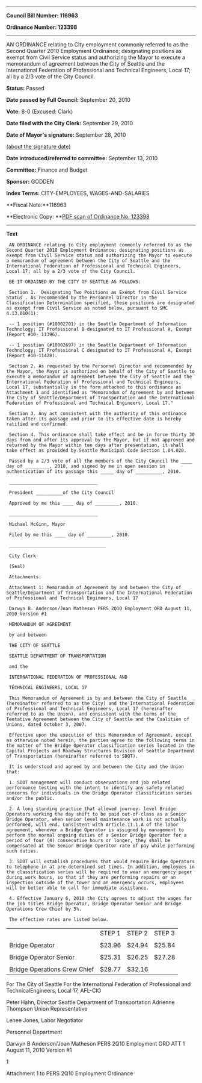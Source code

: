 

********

**Council Bill Number: 116963**
   
**Ordinance Number: 123398**
********

 AN ORDINANCE relating to City employment commonly referred to as the Second Quarter 2010 Employment Ordinance; designating positions as exempt from Civil Service status and authorizing the Mayor to execute a memorandum of agreement between the City of Seattle and the International Federation of Professional and Technical Engineers, Local 17; all by a 2/3 vote of the City Council.

**Status:** Passed
   
**Date passed by Full Council:** September 20, 2010
   
**Vote:** 8-0 (Excused: Clark)
   
**Date filed with the City Clerk:** September 29, 2010
   
**Date of Mayor's signature:** September 28, 2010
   
[(about the signature date)](/~public/approvaldate.htm)
   
   
   
**Date introduced/referred to committee:** September 13, 2010
   
**Committee:** Finance and Budget
   
**Sponsor:** GODDEN
   
   
**Index Terms:** CITY-EMPLOYEES, WAGES-AND-SALARIES

**Fiscal Note:**116963

**Electronic Copy: **[PDF scan of Ordinance No. 123398](/~archives/Ordinances/Ord_123398.pdf)

********

**Text**
   
```
 AN ORDINANCE relating to City employment commonly referred to as the Second Quarter 2010 Employment Ordinance; designating positions as exempt from Civil Service status and authorizing the Mayor to execute a memorandum of agreement between the City of Seattle and the International Federation of Professional and Technical Engineers, Local 17; all by a 2/3 vote of the City Council.

 BE IT ORDAINED BY THE CITY OF SEATTLE AS FOLLOWS:

 Section 1.  Designating Two Positions as Exempt from Civil Service Status . As recommended by the Personnel Director in the Classification Determination specified, these positions are designated as exempt from Civil Service as noted below, pursuant to SMC 4.13.010(1):

 -- 1 position (#10002701) in the Seattle Department of Information Technology; IT Professional B designated to IT Professional A, Exempt (Report #10- 11396).

 -- 1 position (#10002697) in the Seattle Department of Information Technology; IT Professional C designated to IT Professional A, Exempt (Report #10-11428).

 Section 2. As requested by the Personnel Director and recommended by the Mayor, the Mayor is authorized on behalf of the City of Seattle to execute a memorandum of agreement between the City of Seattle and the International Federation of Professional and Technical Engineers, Local 17, substantially in the form attached to this ordinance as Attachment 1 and identified as "Memorandum of Agreement by and between The City of Seattle/Department of Transportation and the International Federation of Professional and Technical Engineers, Local 17."

 Section 3. Any act consistent with the authority of this ordinance taken after its passage and prior to its effective date is hereby ratified and confirmed.

 Section 4. This ordinance shall take effect and be in force thirty 30 days from and after its approval by the Mayor, but if not approved and returned by the Mayor within ten days after presentation, it shall take effect as provided by Seattle Municipal Code Section 1.04.020.

 Passed by a 2/3 vote of all the members of the City Council the ____ day of _________, 2010, and signed by me in open session in authentication of its passage this _____ day of __________, 2010.

 _________________________________

 President __________of the City Council

 Approved by me this ____ day of _________, 2010.

 _________________________________

 Michael McGinn, Mayor

 Filed by me this ____ day of _________, 2010.

 ____________________________________

 City Clerk

 (Seal)

 Attachments:

 Attachment 1: Memorandum of Agreement by and between the City of Seattle/Department of Transportation and the International Federation of Professional and Technical Engineers, Local 17

 Darwyn B. Anderson/Joan Matheson PERS 2Q10 Employment ORD August 11, 2010 Version #1

 MEMORANDUM OF AGREEMENT

 by and between

 THE CITY OF SEATTLE

 SEATTLE DEPARTMENT OF TRANSPORTATION

 and the

 INTERNATIONAL FEDERATION OF PROFESSIONAL AND

 TECHNICAL ENGINEERS, LOCAL 17

 This Memorandum of Agreement is by and between the City of Seattle (hereinafter referred to as the City) and the International Federation of Professional and Technical Engineers, Local 17 (hereinafter referred to as the Union), and consistent with the terms of the Tentative Agreement between the City of Seattle and the Coalition of Unions, dated October 3, 2007.

 Effective upon the execution of this Memorandum of Agreement, except as otherwise noted herein, the parties agree to the following terms in the matter of the Bridge Operator classification series located in the Capital Projects and Roadway Structures Division of Seattle Department of Transportation (hereinafter referred to SDOT).

 It is understood and agreed by and between the City and the Union that:

 1. SDOT management will conduct observations and job related performance testing with the intent to identify any safety related concerns for individuals in the Bridge Operator classification series and/or the public.

 2. A long standing practice that allowed journey- level Bridge Operators working the day shift to be paid out-of-class as a Senior Bridge Operator, when senior level maintenance work is not actually performed, will end. Consistent with Article 11.1.A of the labor agreement, whenever a Bridge Operator is assigned by management to perform the normal ongoing duties of a Senior Bridge Operator for a period of four (4) consecutive hours or longer, they shall be compensated at the Senior Bridge Operator rate of pay while performing such duties.

 3. SDOT will establish procedures that would require Bridge Operators to telephone in at pre-determined set times. In addition, employees in the classification series will be required to wear an emergency pager during work hours, so that if they are performing repairs or an inspection outside of the tower and an emergency occurs, employees will be better able to call for immediate assistance.

 4. Effective January 6, 2010 the City agrees to adjust the wages for the job titles Bridge Operator, Bridge Operator Senior and Bridge Operations Crew Chief by 5%.

 The effective rates are listed below.

```
<table><tr><td></td><td>STEP 1

</td><td>STEP 2

</td><td>STEP 3

</td></tr>

<tr><td></td><td></td><td></td><td></td></tr>

<tr><td>Bridge Operator

</td><td>$23.96

</td><td>$24.94

</td><td>$25.84

</td></tr>

<tr><td></td><td></td><td></td><td></td></tr>

<tr><td>Bridge Operator Senior

</td><td>$25.31

</td><td>$26.25

</td><td>$27.28

</td></tr>

<tr><td></td><td></td><td></td><td></td></tr>

<tr><td>Bridge Operations Crew Chief

</td><td>$29.77

</td><td>$32.16

</td><td></td></tr>

</table> For The City of Seattle For the International Federation of Professional and TechnicalEngineers, Local 17, AFL-CIO

 Peter Hahn, Director Seattle Department of Transportation Adrienne Thompson Union Representative

 Lenee Jones, Labor Negotiator

 Personnel Department

 Darwyn B Anderson/Joan Matheson PERS 2Q10 Employment ORD ATT 1 August 11, 2010 Version #1

 1

 Attachment 1 to PERS 2Q10 Employment Ordinance


